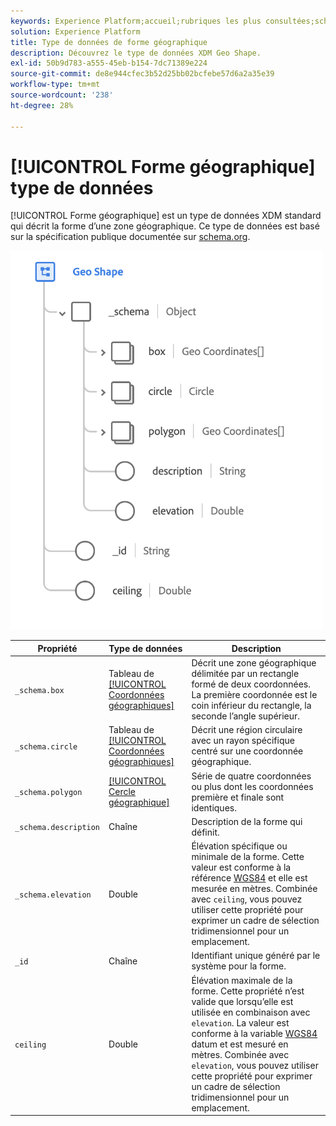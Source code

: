 ```yaml
---
keywords: Experience Platform;accueil;rubriques les plus consultées;schéma;schéma;XDM;champs;schémas;schémas;géo;forme géographique;type de données;type de données;type de données;
solution: Experience Platform
title: Type de données de forme géographique
description: Découvrez le type de données XDM Geo Shape.
exl-id: 50b9d783-a555-45eb-b154-7dc71389e224
source-git-commit: de8e944cfec3b52d25bb02bcfebe57d6a2a35e39
workflow-type: tm+mt
source-wordcount: '238'
ht-degree: 28%

---
```


# [!UICONTROL Forme géographique] type de données

[!UICONTROL Forme géographique] est un type de données XDM standard qui décrit la forme d’une zone géographique. Ce type de données est basé sur la spécification publique documentée sur [schema.org](https://schema.org/GeoShape).

<img src="../images/data-types/geo-shape.png" width="500" /><br />

| Propriété | Type de données | Description |
| --- | --- | --- |
| `_schema.box` | Tableau de [[!UICONTROL Coordonnées géographiques]](./geo-coordinates.md) | Décrit une zone géographique délimitée par un rectangle formé de deux coordonnées. La première coordonnée est le coin inférieur du rectangle, la seconde l’angle supérieur. |
| `_schema.circle` | Tableau de [[!UICONTROL Coordonnées géographiques]](./geo-coordinates.md) | Décrit une région circulaire avec un rayon spécifique centré sur une coordonnée géographique. |
| `_schema.polygon` | [[!UICONTROL Cercle géographique]](./geo-circle.md) | Série de quatre coordonnées ou plus dont les coordonnées première et finale sont identiques. |
| `_schema.description` | Chaîne | Description de la forme qui définit. |
| `_schema.elevation` | Double | Élévation spécifique ou minimale de la forme. Cette valeur est conforme à la référence [WGS84](https://gisgeography.com/wgs84-world-geodetic-system/) et elle est mesurée en mètres. Combinée avec `ceiling`, vous pouvez utiliser cette propriété pour exprimer un cadre de sélection tridimensionnel pour un emplacement. |
| `_id` | Chaîne | Identifiant unique généré par le système pour la forme. |
| `ceiling` | Double | Élévation maximale de la forme. Cette propriété n’est valide que lorsqu’elle est utilisée en combinaison avec `elevation`. La valeur est conforme à la variable [WGS84](https://gisgeography.com/wgs84-world-geodetic-system/) datum et est mesuré en mètres. Combinée avec `elevation`, vous pouvez utiliser cette propriété pour exprimer un cadre de sélection tridimensionnel pour un emplacement. |
